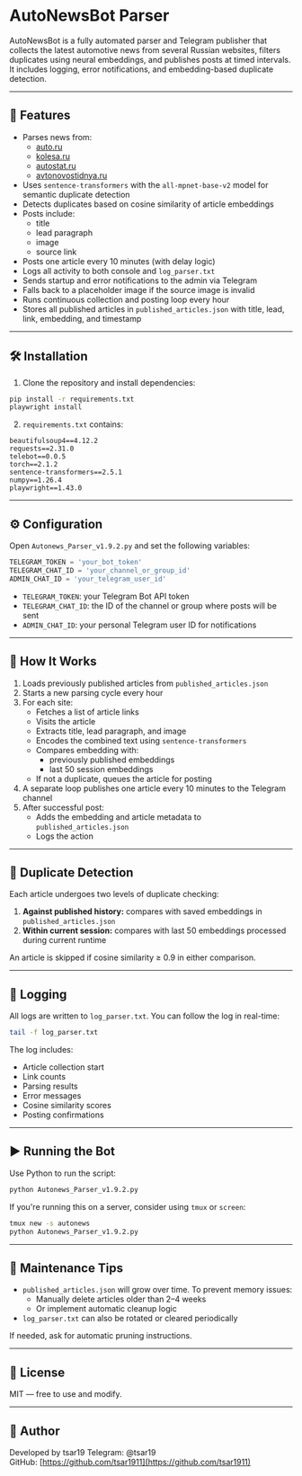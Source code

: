 # AutoNewsBot Parser

AutoNewsBot is a fully automated parser and Telegram publisher that collects the latest automotive news from several Russian websites, filters duplicates using neural embeddings, and publishes posts at timed intervals. It includes logging, error notifications, and embedding-based duplicate detection.

---

## 🔧 Features

- Parses news from:
  - [auto.ru](https://auto.ru/mag/theme/news/)
  - [kolesa.ru](https://www.kolesa.ru/news)
  - [autostat.ru](https://www.autostat.ru/news/)
  - [avtonovostidnya.ru](https://avtonovostidnya.ru/)
- Uses `sentence-transformers` with the `all-mpnet-base-v2` model for semantic duplicate detection
- Detects duplicates based on cosine similarity of article embeddings
- Posts include:
  - title
  - lead paragraph
  - image
  - source link
- Posts one article every 10 minutes (with delay logic)
- Logs all activity to both console and `log_parser.txt`
- Sends startup and error notifications to the admin via Telegram
- Falls back to a placeholder image if the source image is invalid
- Runs continuous collection and posting loop every hour
- Stores all published articles in `published_articles.json` with title, lead, link, embedding, and timestamp

---

## 🛠 Installation

1. Clone the repository and install dependencies:

```bash
pip install -r requirements.txt
playwright install
```

2. `requirements.txt` contains:

```text
beautifulsoup4==4.12.2
requests==2.31.0
telebot==0.0.5
torch==2.1.2
sentence-transformers==2.5.1
numpy==1.26.4
playwright==1.43.0
```

---

## ⚙️ Configuration

Open `Autonews_Parser_v1.9.2.py` and set the following variables:

```python
TELEGRAM_TOKEN = 'your_bot_token'
TELEGRAM_CHAT_ID = 'your_channel_or_group_id'
ADMIN_CHAT_ID = 'your_telegram_user_id'
```

- `TELEGRAM_TOKEN`: your Telegram Bot API token  
- `TELEGRAM_CHAT_ID`: the ID of the channel or group where posts will be sent  
- `ADMIN_CHAT_ID`: your personal Telegram user ID for notifications

---

## 🚀 How It Works

1. Loads previously published articles from `published_articles.json`
2. Starts a new parsing cycle every hour
3. For each site:
   - Fetches a list of article links
   - Visits the article
   - Extracts title, lead paragraph, and image
   - Encodes the combined text using `sentence-transformers`
   - Compares embedding with:
     - previously published embeddings
     - last 50 session embeddings
   - If not a duplicate, queues the article for posting
4. A separate loop publishes one article every 10 minutes to the Telegram channel
5. After successful post:
   - Adds the embedding and article metadata to `published_articles.json`
   - Logs the action

---

## 🧪 Duplicate Detection

Each article undergoes two levels of duplicate checking:

1. **Against published history:** compares with saved embeddings in `published_articles.json`
2. **Within current session:** compares with last 50 embeddings processed during current runtime

An article is skipped if cosine similarity ≥ 0.9 in either comparison.

---

## 📂 Logging

All logs are written to `log_parser.txt`. You can follow the log in real-time:

```bash
tail -f log_parser.txt
```

The log includes:

- Article collection start
- Link counts
- Parsing results
- Error messages
- Cosine similarity scores
- Posting confirmations

---

## ▶️ Running the Bot

Use Python to run the script:

```bash
python Autonews_Parser_v1.9.2.py
```

If you're running this on a server, consider using `tmux` or `screen`:

```bash
tmux new -s autonews
python Autonews_Parser_v1.9.2.py
```

---

## 🧹 Maintenance Tips

- `published_articles.json` will grow over time. To prevent memory issues:
  - Manually delete articles older than 2–4 weeks
  - Or implement automatic cleanup logic
- `log_parser.txt` can also be rotated or cleared periodically

If needed, ask for automatic pruning instructions.

---

## 📄 License

MIT — free to use and modify.

---

## 👤 Author

Developed by tsar19
Telegram: @tsar19  
GitHub: [https://github.com/tsar1911](https://github.com/tsar1911)
